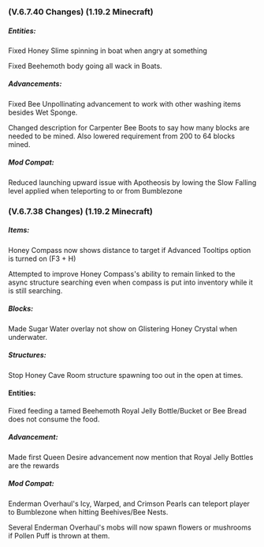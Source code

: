 ### **(V.6.7.40 Changes) (1.19.2 Minecraft)**

##### Entities:
Fixed Honey Slime spinning in boat when angry at something

Fixed Beehemoth body going all wack in Boats.

##### Advancements:
Fixed Bee Unpollinating advancement to work with other washing items besides Wet Sponge.

Changed description for Carpenter Bee Boots to say how many blocks are needed to be mined. Also lowered requirement from 200 to 64 blocks mined.

##### Mod Compat:
Reduced launching upward issue with Apotheosis by lowing the Slow Falling level applied when teleporting to or from Bumblezone


### **(V.6.7.38 Changes) (1.19.2 Minecraft)**

##### Items:
Honey Compass now shows distance to target if Advanced Tooltips option is turned on (F3 + H)

Attempted to improve Honey Compass's ability to remain linked to the async structure searching even 
 when compass is put into inventory while it is still searching.

##### Blocks:
Made Sugar Water overlay not show on Glistering Honey Crystal when underwater.

##### Structures:
Stop Honey Cave Room structure spawning too out in the open at times.

#### Entities:
Fixed feeding a tamed Beehemoth Royal Jelly Bottle/Bucket or Bee Bread does not consume the food.

##### Advancement:
Made first Queen Desire advancement now mention that Royal Jelly Bottles are the rewards

##### Mod Compat:
Enderman Overhaul's Icy, Warped, and Crimson Pearls can teleport player to Bumblezone when hitting Beehives/Bee Nests.

Several Enderman Overhaul's mobs will now spawn flowers or mushrooms if Pollen Puff is thrown at them.
